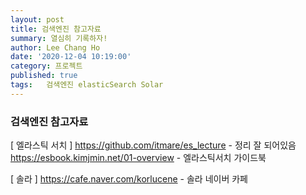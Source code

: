 ```yaml
---
layout: post
title: 검색엔진 참고자료
summary: 열심히 기록하자!
author: Lee Chang Ho
date: '2020-12-04 10:19:00'
category: 프로젝트
published: true
tags:   검색엔진 elasticSearch Solar
---
```


### 검색엔진 참고자료

[ 엘라스틱 서치 ]
https://github.com/itmare/es_lecture - 정리 잘 되어있음
https://esbook.kimjmin.net/01-overview - 엘라스틱서치 가이드북

[ 솔라 ]
https://cafe.naver.com/korlucene - 솔라 네이버 카페
